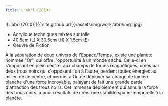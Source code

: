 ```yaml
---
title: L'abri (2010)
---
```


![L'abri (2010)]({{ site.github.url }}/assets/img/work/abri/img1.jpg)

* Acrylique techniques mixtes sur toile
* 40.5cm (L) X 30.5cm (H) X 1.5cm (E)
* Oeuvre de Fiction

À la séparation de deux univers de l'Espace/Temps, existe une planète nommée "Or", qui offre l'opportunité à un
monde caché. Celle-ci en s'imposant en plein centre, aux champs de forces magnétiques, créés par deux trous noirs
qui s'opposent l'un à l'autre, perdent toutes énergies au milieu de ce centre, et permet à Or, de déployer sa charge
de lumière blanche d'une force incroyable, balayant de fait une grande partie d'attraction des trous noirs. Cet
immense déploiement qui annule la force des trous noirs, a pour résultats de créer une stabilité spatio-temporelle à
la planète.
